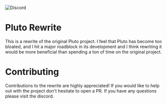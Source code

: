 ![Discord](https://img.shields.io/discord/874729455967416441?color=blue&label=Discord&logo=discord)
# Pluto Rewrite
This is a rewrite of the original Pluto project. I feel that Pluto has become too bloated, and I hit a major roadblock
in its development and I think rewriting it would be more beneficial than spending a ton of time on the original project.

# Contributing
Contributions to the rewrite are highly appreciated! If you would like to help out with the project don't hesitate to 
open a PR. If you have any questions please visit the discord.